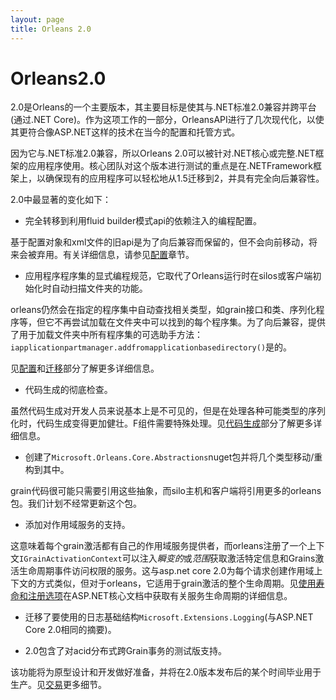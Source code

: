 ```yaml
---
layout: page
title: Orleans 2.0
---
```


# Orleans2.0

2.0是Orleans的一个主要版本，其主要目标是使其与.NET标准2.0兼容并跨平台(通过.NET Core)。作为这项工作的一部分，OrleansAPI进行了几次现代化，以使其更符合像ASP.NET这样的技术在当今的配置和托管方式。

因为它与.NET标准2.0兼容，所以Orleans 2.0可以被针对.NET核心或完整.NET框架的应用程序使用。核心团队对这个版本进行测试的重点是在.NETFramework框架上，以确保现有的应用程序可以轻松地从1.5迁移到2，并具有完全向后兼容性。

2.0中最显著的变化如下：

-   完全转移到利用fluid builder模式api的依赖注入的编程配置。

基于配置对象和xml文件的旧api是为了向后兼容而保留的，但不会向前移动，将来会被弃用。有关详细信息，请参见[配置](clusters_and_clients/configuration_guide/index.md)章节。

-   应用程序程序集的显式编程规范，它取代了Orleans运行时在silos或客户端初始化时自动扫描文件夹的功能。

orleans仍然会在指定的程序集中自动查找相关类型，如grain接口和类、序列化程序等，但它不再尝试加载在文件夹中可以找到的每个程序集。为了向后兼容，提供了用于加载文件夹中所有程序集的可选助手方法：`iapplicationpartmanager.addfromapplicationbasedirectory()`是的。

见[配置](clusters_and_clients/configuration_guide/index.md)和[迁移](resources/Migration/Migration1.5.md)部分了解更多详细信息。

-   代码生成的彻底检查。

虽然代码生成对开发人员来说基本上是不可见的，但是在处理各种可能类型的序列化时，代码生成变得更加健壮。F组件需要特殊处理。见[代码生成](resources/Migration/Codegen.md)部分了解更多详细信息。

-   创建了`Microsoft.Orleans.Core.Abstractions`nuget包并将几个类型移动/重构到其中。

grain代码很可能只需要引用这些抽象，而silo主机和客户端将引用更多的orleans包。我们计划不经常更新这个包。

-   添加对作用域服务的支持。

这意味着每个grain激活都有自己的作用域服务提供者，而orleans注册了一个上下文`IGrainActivationContext`可以注入*瞬变的*或*范围*获取激活特定信息和Grains激活生命周期事件访问权限的服务。这与asp.net core 2.0为每个请求创建作用域上下文的方式类似，但对于orleans，它适用于grain激活的整个生命周期。见[使用寿命和注册选项](https://docs.microsoft.com/en-us/aspnet/core/fundamentals/dependency-injection#service-lifetimes-and-registration-options)在ASP.NET核心文档中获取有关服务生命周期的详细信息。

-   迁移了要使用的日志基础结构`Microsoft.Extensions.Logging`(与ASP.NET Core 2.0相同的摘要)。

-   2.0包含了对acid分布式跨Grain事务的测试版支持。

该功能将为原型设计和开发做好准备，并将在2.0版本发布后的某个时间毕业用于生产。见[交易](grains/transactions.md)更多细节。
